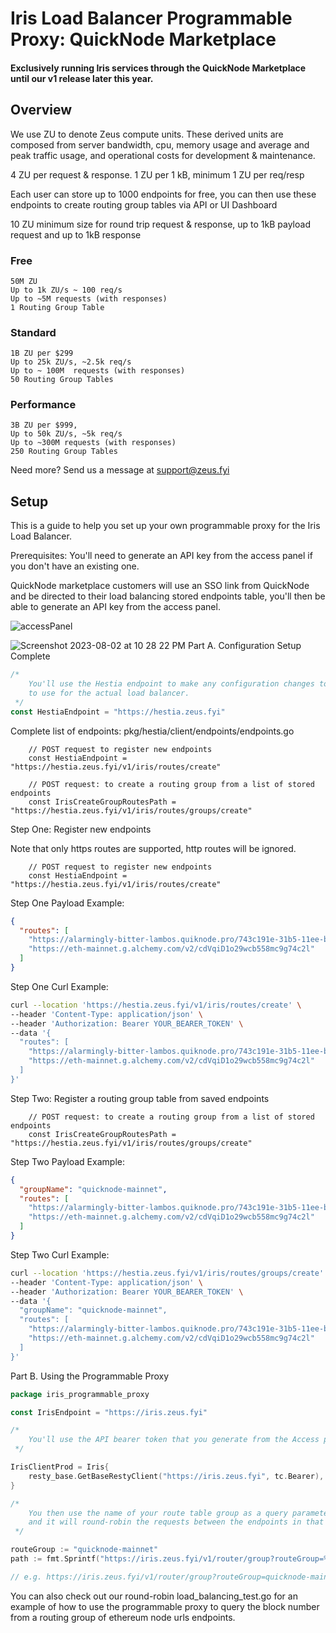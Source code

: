 # Iris Load Balancer Programmable Proxy: QuickNode Marketplace

#### Exclusively running Iris services through the QuickNode Marketplace until our v1 release later this year.


## Overview

We use ZU to denote Zeus compute units. These derived units are composed from server bandwidth, cpu, memory usage and average and peak traffic usage, and operational costs for development & maintenance. 

4 ZU per request & response. 
1 ZU per 1 kB, minimum 1 ZU per req/resp

Each user can store up to 1000 endpoints for free, you can then use these endpoints to create routing group tables via API or UI Dashboard

10 ZU minimum size for round trip request & response, up to 1kB payload request and up to 1kB response

### Free
```text
50M ZU
Up to 1k ZU/s ~ 100 req/s
Up to ~5M requests (with responses)
1 Routing Group Table
```
### Standard
```text
1B ZU per $299
Up to 25k ZU/s, ~2.5k req/s
Up to ~ 100M  requests (with responses)
50 Routing Group Tables
```
### Performance
```text
3B ZU per $999, 
Up to 50k ZU/s, ~5k req/s
Up to ~300M requests (with responses)
250 Routing Group Tables
```
Need more? Send us a message at support@zeus.fyi

## Setup

This is a guide to help you set up your own programmable proxy for the Iris Load Balancer.

Prerequisites: You'll need to generate an API key from the access panel if you don't have an existing one.

QuickNode marketplace customers will use an SSO link from QuickNode and be directed to their load balancing stored endpoints 
table, you'll then be able to generate an API key from the access panel.

![accessPanel](https://github.com/zeus-fyi/zeus/assets/17446735/c54a01e0-91fa-48a0-9fba-ff55050848eb)

![Screenshot 2023-08-02 at 10 28 22 PM](https://github.com/zeus-fyi/zeus/assets/17446735/5e61cb1b-f051-408d-8964-82c6835c11f4)
Part A. Configuration Setup Complete

```go
/*
    You'll use the Hestia endpoint to make any configuration changes to your routing groups. You'll have a separate one
    to use for the actual load balancer.
 */
const HestiaEndpoint = "https://hestia.zeus.fyi"
```

Complete list of endpoints: pkg/hestia/client/endpoints/endpoints.go
```text    
    // POST request to register new endpoints
    const HestiaEndpoint = "https://hestia.zeus.fyi/v1/iris/routes/create"
    
    // POST request: to create a routing group from a list of stored endpoints
    const IrisCreateGroupRoutesPath = "https://hestia.zeus.fyi/v1/iris/routes/groups/create"
```

Step One: Register new endpoints

Note that only https routes are supported, http routes will be ignored.
```text    
    // POST request to register new endpoints
    const HestiaEndpoint = "https://hestia.zeus.fyi/v1/iris/routes/create"    
```

Step One Payload Example:
```json
{
  "routes": [
    "https://alarmingly-bitter-lambos.quiknode.pro/743c191e-31b5-11ee-be56-0242ac120002/",
    "https://eth-mainnet.g.alchemy.com/v2/cdVqiD1o29wcb558mc9g74c2l"
  ]
}
```
Step One Curl Example:
```sh
curl --location 'https://hestia.zeus.fyi/v1/iris/routes/create' \
--header 'Content-Type: application/json' \
--header 'Authorization: Bearer YOUR_BEARER_TOKEN' \
--data '{
  "routes": [
    "https://alarmingly-bitter-lambos.quiknode.pro/743c191e-31b5-11ee-be56-0242ac120002/",
    "https://eth-mainnet.g.alchemy.com/v2/cdVqiD1o29wcb558mc9g74c2l"
  ]
}'
```
Step Two: Register a routing group table from saved endpoints

```text    
    // POST request: to create a routing group from a list of stored endpoints
    const IrisCreateGroupRoutesPath = "https://hestia.zeus.fyi/v1/iris/routes/groups/create"
```

Step Two Payload Example:
```json
{
  "groupName": "quicknode-mainnet",
  "routes": [
    "https://alarmingly-bitter-lambos.quiknode.pro/743c191e-31b5-11ee-be56-0242ac120002/",
    "https://eth-mainnet.g.alchemy.com/v2/cdVqiD1o29wcb558mc9g74c2l"
  ]
}
```
Step Two Curl Example:
```sh
curl --location 'https://hestia.zeus.fyi/v1/iris/routes/groups/create' \
--header 'Content-Type: application/json' \
--header 'Authorization: Bearer YOUR_BEARER_TOKEN' \
--data '{
  "groupName": "quicknode-mainnet",
  "routes": [
    "https://alarmingly-bitter-lambos.quiknode.pro/743c191e-31b5-11ee-be56-0242ac120002/",
    "https://eth-mainnet.g.alchemy.com/v2/cdVqiD1o29wcb558mc9g74c2l"
  ]
}'
```
Part B. Using the Programmable Proxy

```go
package iris_programmable_proxy

const IrisEndpoint = "https://iris.zeus.fyi"

/*
    You'll use the API bearer token that you generate from the Access panel to authenticate with the load balancer.
 */

IrisClientProd = Iris{
    resty_base.GetBaseRestyClient("https://iris.zeus.fyi", tc.Bearer),
}

/*
    You then use the name of your route table group as a query parameter like the below,
    and it will round-robin the requests between the endpoints in that group table. 
 */

routeGroup := "quicknode-mainnet"
path := fmt.Sprintf("https://iris.zeus.fyi/v1/router/group?routeGroup=%s", routeGroup)

// e.g. https://iris.zeus.fyi/v1/router/group?routeGroup=quicknode-mainnet
```

You can also check out our round-robin load_balancing_test.go for an example of how to use the programmable proxy to query 
the block number from a routing group of ethereum node urls endpoints.

